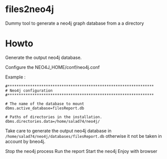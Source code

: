 # files2neo4j
Dummy tool to generate a neo4j graph database from a a directory

# Howto

Generate the output neo4j database.

Configure the NEO4J_HOME/conf/neo4j.conf

Example :

```
#*****************************************************************
# Neo4j configuration
#*****************************************************************

# The name of the database to mount
dbms.active_database=filesReport.db

# Paths of directories in the installation.
dbms.directories.data=/home/salad74/neo4j/
```

Take care to generate the output neo4j database
in ```/home/salad74/neo4j/databases/filesReport.db``` otherwise it not be taken in
account by bneo4j.

Stop the neo4j process
Run the report
Start the neo4j
Enjoy with browser
